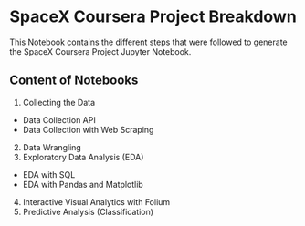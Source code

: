 # SpaceX Coursera Project Breakdown

This Notebook contains the different steps that were followed to generate the SpaceX Coursera Project Jupyter Notebook.

## Content of Notebooks
1. Collecting the Data
- Data Collection API
- Data Collection with Web Scraping
2. Data Wrangling
3. Exploratory Data Analysis (EDA)
- EDA with SQL
- EDA with Pandas and Matplotlib
4. Interactive Visual Analytics with Folium
5. Predictive Analysis (Classification)
